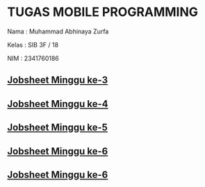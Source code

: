 # TUGAS MOBILE PROGRAMMING

Nama    : Muhammad Abhinaya Zurfa

Kelas   : SIB 3F / 18

NIM     : 2341760186 

## [Jobsheet Minggu ke-3 ](https://github.com/abhixyz1/MOBILE-SEMESTER-5/tree/master/week-3)
## [Jobsheet Minggu ke-4 ](https://github.com/abhixyz1/MOBILE-SEMESTER-5/tree/master/week-4/)
## [Jobsheet Minggu ke-5 ](https://github.com/abhixyz1/MOBILE-SEMESTER-5/tree/master/week-5/)
## [Jobsheet Minggu ke-6 ](https://github.com/abhixyz1/MOBILE-SEMESTER-5/tree/master/week-6/)
## [Jobsheet Minggu ke-6 ](https://github.com/abhixyz1/MOBILE-SEMESTER-5/tree/master/week-7/)
